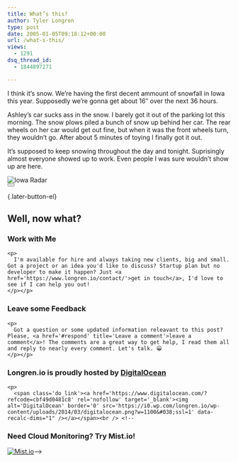 ```yaml
---
title: What’s this?
author: Tyler Longren
type: post
date: 2005-01-05T09:18:12+00:00
url: /what-s-this/
views:
  - 1291
dsq_thread_id:
  - 1844897271

---
```

I think it&#8217;s snow. We&#8217;re having the first decent ammount of snowfall in Iowa this year. Supposedly we&#8217;re gonna get about 16&#8243; over the next 36 hours.

Ashley&#8217;s car sucks ass in the snow. I barely got it out of the parking lot this morning. The snow plows piled a bunch of snow up behind her car. The rear wheels on her car would get out fine, but when it was the front wheels turn, they wouldn&#8217;t go. After about 5 minutes of toying I finally got it out.

It&#8217;s supposed to keep snowing throughout the day and tonight. Suprisingly almost everyone showed up to work. Even people I was sure wouldn&#8217;t show up are here.

<img src="https://i0.wp.com/www.wunderground.com/data/nids/DMX19_thumb_t.jpg?w=1100" alt="Iowa Radar" data-recalc-dims="1" /> 

<div class="wpulike wpulike-default " >
  <div class="wp_ulike_general_class wp_ulike_is_not_liked">
    <button type="button"
					aria-label="Like Button"
					data-ulike-id="1736"
					data-ulike-nonce="cd62d07159"
					data-ulike-type="likeThis"
					data-ulike-template="wpulike-default"
					data-ulike-display-likers="0"
					data-ulike-disable-pophover="0"
					class="wp_ulike_btn wp_ulike_put_image wp_likethis_1736"></button><span class="count-box"></span>
  </div>
</div>

[][1]{.later-button-el}

<div class='what-next'>
  <h2>
    Well, now what?
  </h2>
  
  <div class='hire'>
    <h3>
      Work with Me
    </h3>
    
    <p>
      I'm available for hire and always taking new clients, big and small. Got a project or an idea you'd like to discuss? Startup plan but no developer to make it happen? Just <a href='https://www.longren.io/contact/'>get in touch</a>, I'd love to see if I can help you out!
    </p></p>
  </div>
  
  <div class='hire'>
    <h3>
      Leave some Feedback
    </h3>
    
    <p>
      Got a question or some updated information releavant to this post? Please, <a href='#respond' title='Leave a comment'>leave a comment</a>! The comments are a great way to get help, I read them all and reply to nearly every comment. Let's talk. 😀
    </p></p>
  </div>
  
  <div class='now-what-bottom-ad'>
    <h3>
      Longren.io is proudly hosted by <a href='https://www.digitalocean.com/?refcode=cbf49d0481c8'>DigitalOcean</a>
    </h3>
    
    <p>
      <span class='do_link'><a href='https://www.digitalocean.com/?refcode=cbf49d0481c8' rel='nofollow' target='_blank'><img alt='DigitalOcean' border='0' src='https://i0.wp.com/longren.io/wp-content/uploads/2014/03/digitalocean.png?w=1100&#038;ssl=1' data-recalc-dims="1" /></a></span><br /> <!--

<h3>Need Cloud Monitoring? Try Mist.io!</h3>

<span class='do_link'><a href='http://mist.io/?ref=tyler' rel='nofollow' target='_blank'><img alt='Mist.io' border='0' src='https://i0.wp.com/longren.io/wp-content/uploads/2014/04/mistio.jpg?w=1100&#038;ssl=1' data-recalc-dims="1"></a></span>--></div> </div>

 [1]: #